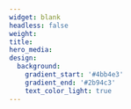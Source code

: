 ```yaml
---
widget: blank
headless: false
weight:
title: 
hero_media: 
design:
  background:
    gradient_start: '#4bb4e3'
    gradient_end: '#2b94c3'
    text_color_light: true
---
```

